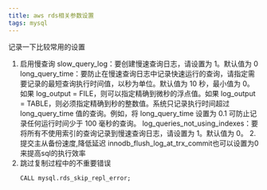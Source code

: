 ```yaml
---
title: aws rds相关参数设置
tags: mysql
---
```

 记录一下比较常用的设置

1. 启用慢查询
   slow_query_log：要创建慢速查询日志，请设置为 1。默认值为 0
   long_query_time：要防止在慢速查询日志中记录快速运行的查询，请指定需要记录的最短查询执行时间值，以秒为单位。默认值为 10 秒，最小值为 0。如果 log_output = FILE，则可以指定精确到微秒的浮点值。如果 log_output = TABLE，则必须指定精确到秒的整数值。系统只记录执行时间超过 long_query_time 值的查询。例如，将 long_query_time 设置为 0.1 可防止记录任何运行时间少于 100 毫秒的查询。
   log_queries_not_using_indexes：要将所有不使用索引的查询记录到慢速查询日志，请设置为 1。默认值为 0。
2.提交主从备份速度,降低延迟
  innodb_flush_log_at_trx_commit也可以设置为0来提高sql的执行效率
3. 跳过复制过程中的不重要错误
   ```
   CALL mysql.rds_skip_repl_error;
   ```